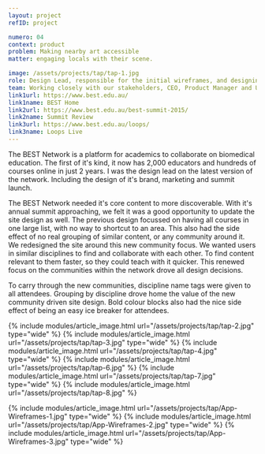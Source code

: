 ```yaml
---
layout: project
refID: project

numero: 04
context: product
problem: Making nearby art accessible
matter: engaging locals with their scene.

image: /assets/projects/tap/tap-1.jpg
role: Design Lead, responsible for the initial wireframes, and designing disciplines to thread through the site and event.
team: Working closely with our stakeholders, CEO, Product Manager and UI Designer for the new feature launch.
link1url: https://www.best.edu.au/
link1name: BEST Home
link2url: https://www.best.edu.au/best-summit-2015/
link2name: Summit Review
link3url: https://www.best.edu.au/loops/
link3name: Loops Live
---
```


The BEST Network is a platform for academics to collaborate on biomedical education. The first of it's kind, it now has 2,000 educators and hundreds of courses online in just 2 years. I was the design lead on the latest version of the network. Including the design of it's brand, marketing and summit launch.

The BEST Network needed it's core content to more discoverable. With it's annual summit approaching, we felt it was a good opportunity to update the site design as well. The previous design focussed on having all courses in one large list, with no way to shortcut to an area. This also had the side effect of no real grouping of similar content, or any community around it. We redesigned the site around this new community focus. We wanted users in similar disciplines to find and collaborate with each other. To find content relevant to them faster, so they could teach with it quicker. This renewed focus on the communities within the network drove all design decisions.

To carry through the new communities, discipline name tags were given to all attendees. Grouping by discipline drove home the value of the new community driven site design. Bold colour blocks also had the nice side effect of being an easy ice breaker for attendees.

{% include modules/article_image.html url="/assets/projects/tap/tap-2.jpg" type="wide" %}
{% include modules/article_image.html url="/assets/projects/tap/tap-3.jpg" type="wide" %}
{% include modules/article_image.html url="/assets/projects/tap/tap-4.jpg" type="wide" %}
{% include modules/article_image.html url="/assets/projects/tap/tap-6.jpg" %}
{% include modules/article_image.html url="/assets/projects/tap/tap-7.jpg" type="wide" %}
{% include modules/article_image.html url="/assets/projects/tap/tap-8.jpg" %}

{% include modules/article_image.html url="/assets/projects/tap/App-Wireframes-1.jpg" type="wide" %}
{% include modules/article_image.html url="/assets/projects/tap/App-Wireframes-2.jpg" type="wide" %}
{% include modules/article_image.html url="/assets/projects/tap/App-Wireframes-3.jpg" type="wide" %}
